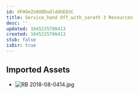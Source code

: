 ```yaml
---
id: XFHOeZn8X0DuUlddGEDSC
title: Service_hand Off_with_sarath 3 Resources
desc: ''
updated: 1645225706413
created: 1645225706413
stub: false
isDir: true
---
```

## Imported Assets
- ![RB 2018-08-0414.jpg](/assets/rb-2018-08-0414.jpg)
